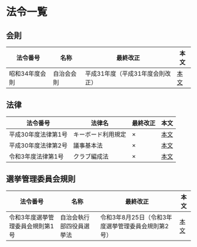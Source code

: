 # 法令一覧

## 会則

| 法令番号     | 名称       | 最終改正                     | 本文                     |
| ------------ | ---------- | ---------------------------- | ------------------------ |
| 昭和34年度会則 | 自治会会則 | 平成31年度（平成31年度会則改正） | [本文](/法令/自治会会則.md) |

## 法律

| 法令番号            | 法律名             | 最終改正 | 本文                             |
| ------------------- | ------------------ | -------- | -------------------------------- |
| 平成30年度法律第1号 | キーボード利用規定 | ×       | [本文](/法令/キーボード利用規定.md) |
| 平成30年度法律第2号 | 議事基本法         | ×       | [本文](/法令/議事基本法.md)         |
| 令和3年度法律第1号  | クラブ編成法       | ×       | [本文](/法令/クラブ編成法.md)                             |

## 選挙管理委員会規則

| 法令番号                       | 名称                     | 最終改正                                         | 本文                                   |
| ------------------------------ | ------------------------ | ------------------------------------------------ | -------------------------------------- |
| 令和3年度選挙管理委員会規則第1号 | 自治会執行部四役員選挙法 | 令和3年8月25日（令和3年度選挙管理委員会規則第2号） | [本文](/法令/自治会執行部四役員選挙法.md) |

